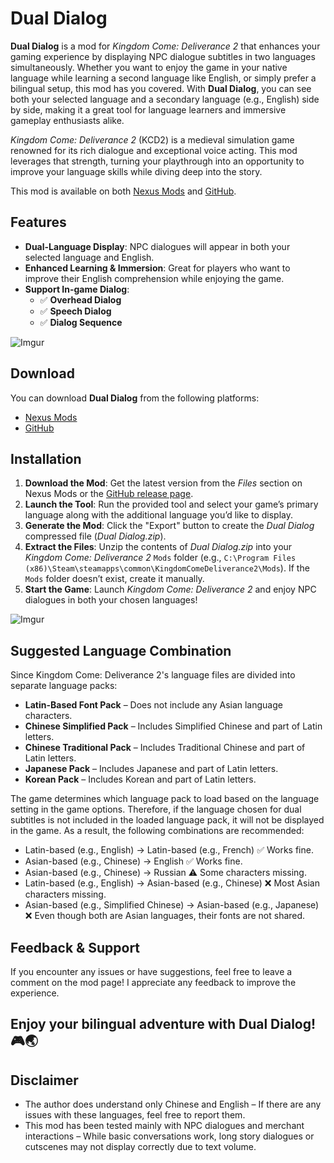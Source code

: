 # Dual Dialog

**Dual Dialog** is a mod for _Kingdom Come: Deliverance 2_ that enhances your gaming experience by displaying NPC dialogue subtitles in two languages simultaneously. Whether you want to enjoy the game in your native language while learning a second language like English, or simply prefer a bilingual setup, this mod has you covered. With **Dual Dialog**, you can see both your selected language and a secondary language (e.g., English) side by side, making it a great tool for language learners and immersive gameplay enthusiasts alike.

_Kingdom Come: Deliverance 2_ (KCD2) is a medieval simulation game renowned for its rich dialogue and exceptional voice acting. This mod leverages that strength, turning your playthrough into an opportunity to improve your language skills while diving deep into the story.

This mod is available on both [Nexus Mods](https://www.nexusmods.com/kingdomcomedeliverance2/mods/656) and [GitHub](https://github.com/SDxBacon/kcd2-mod-dualdialog-tool).

## Features

- **Dual-Language Display**: NPC dialogues will appear in both your selected language and English.
- **Enhanced Learning & Immersion**: Great for players who want to improve their English comprehension while enjoying the game.
- **Support In-game Dialog**:
  - ✅ **Overhead Dialog**
  - ✅ **Speech Dialog**
  - ✅ **Dialog Sequence**

![Imgur](https://imgur.com/Gq6tJIt.png)

## Download
You can download **Dual Dialog** from the following platforms:
- [Nexus Mods](https://www.nexusmods.com/kingdomcomedeliverance2/mods/656)
- [GitHub](https://github.com/SDxBacon/kcd2-mod-dualdialog-tool/releases)

## Installation

1. **Download the Mod**: Get the latest version from the *Files* section on Nexus Mods or the [GitHub release page](https://github.com/SDxBacon/kcd2-mod-dualdialog-tool/releases).
2. **Launch the Tool**: Run the provided tool and select your game’s primary language along with the additional language you’d like to display.
3. **Generate the Mod**: Click the "Export" button to create the *Dual Dialog* compressed file (*Dual Dialog.zip*).
4. **Extract the Files**: Unzip the contents of *Dual Dialog.zip* into your *Kingdom Come: Deliverance 2* `Mods` folder (e.g., `C:\Program Files (x86)\Steam\steamapps\common\KingdomComeDeliverance2\Mods`). If the `Mods` folder doesn’t exist, create it manually.
5. **Start the Game**: Launch *Kingdom Come: Deliverance 2* and enjoy NPC dialogues in both your chosen languages!

![Imgur](https://i.imgur.com/3jKd5ry.png)

## Suggested Language Combination

Since Kingdom Come: Deliverance 2's language files are divided into separate language packs:
- **Latin-Based Font Pack** – Does not include any Asian language characters.
- **Chinese Simplified Pack** – Includes Simplified Chinese and part of Latin letters.
- **Chinese Traditional Pack** – Includes Traditional Chinese and part of Latin letters.
- **Japanese Pack** – Includes Japanese and part of Latin letters.
- **Korean Pack** – Includes Korean and part of Latin letters.

The game determines which language pack to load based on the language setting in the game options. Therefore, if the language chosen for dual subtitles is not included in the loaded language pack, it will not be displayed in the game. As a result, the following combinations are recommended:
- Latin-based (e.g., English) → Latin-based (e.g., French) ✅ Works fine.
- Asian-based (e.g., Chinese) → English ✅ Works fine.
- Asian-based (e.g., Chinese) → Russian ⚠ Some characters missing.
- Latin-based (e.g., English) → Asian-based (e.g., Chinese) ❌ Most Asian characters missing.
- Asian-based (e.g., Simplified Chinese) → Asian-based (e.g., Japanese) ❌ Even though both are Asian languages, their fonts are not shared.

## Feedback & Support

If you encounter any issues or have suggestions, feel free to leave a comment on the mod page!
I appreciate any feedback to improve the experience.

## Enjoy your bilingual adventure with Dual Dialog! 🎮🌏

## Disclaimer

- The author does understand only Chinese and English – If there are any issues with these languages, feel free to report them.
- This mod has been tested mainly with NPC dialogues and merchant interactions – While basic conversations work, long story dialogues or cutscenes may not display correctly due to text volume.
